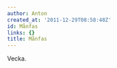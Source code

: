 ```yaml
---
author: Anton
created_at: '2011-12-29T08:58:48Z'
id: Månfas
links: {}
title: Månfas
---
```


Vecka.
